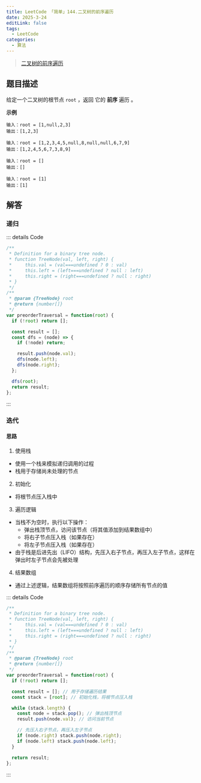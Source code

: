 ```yaml
---
title: LeetCode 「简单」144.二叉树的前序遍历
date: 2025-3-24
editLink: false
tags:
  - LeetCode
categories:
  - 算法
---
```


> [二叉树的前序遍历](https://leetcode.cn/problems/binary-tree-preorder-traversal/description/)

## 题目描述

给定一个二叉树的根节点 `root` ，返回 它的 **前序** 遍历 。

**示例**

```
输入：root = [1,null,2,3]
输出：[1,2,3]

输入：root = [1,2,3,4,5,null,8,null,null,6,7,9]
输出：[1,2,4,5,6,7,3,8,9]

输入：root = []
输出：[]

输入：root = [1]
输出：[1]
```

## 解答

### 递归

::: details Code
```js
/**
 * Definition for a binary tree node.
 * function TreeNode(val, left, right) {
 *     this.val = (val===undefined ? 0 : val)
 *     this.left = (left===undefined ? null : left)
 *     this.right = (right===undefined ? null : right)
 * }
 */
/**
 * @param {TreeNode} root
 * @return {number[]}
 */
var preorderTraversal = function(root) {
  if (!root) return [];

  const result = [];
  const dfs = (node) => {
    if (!node) return;

    result.push(node.val);
    dfs(node.left);
    dfs(node.right);
  };

  dfs(root);
  return result;
};
```
:::

### 迭代

#### 思路

1. 使用栈
  - 使用一个栈来模拟递归调用的过程
  - 栈用于存储尚未处理的节点
2. 初始化
  - 将根节点压入栈中
3. 遍历逻辑
  - 当栈不为空时，执行以下操作：
    - 弹出栈顶节点，访问该节点（将其值添加到结果数组中）
    - 将右子节点压入栈（如果存在）
    - 将左子节点压入栈（如果存在）
  - 由于栈是后进先出（LIFO）结构，先压入右子节点，再压入左子节点，这样在弹出时左子节点会先被处理
4. 结果数组
  - 通过上述逻辑，结果数组将按照前序遍历的顺序存储所有节点的值

::: details Code
```js
/**
 * Definition for a binary tree node.
 * function TreeNode(val, left, right) {
 *     this.val = (val===undefined ? 0 : val)
 *     this.left = (left===undefined ? null : left)
 *     this.right = (right===undefined ? null : right)
 * }
 */
/**
 * @param {TreeNode} root
 * @return {number[]}
 */
var preorderTraversal = function(root) {
  if (!root) return [];

  const result = []; // 用于存储遍历结果
  const stack = [root]; // 初始化栈，将根节点压入栈

  while (stack.length) {
    const node = stack.pop(); // 弹出栈顶节点
    result.push(node.val); // 访问当前节点

    // 先压入右子节点，再压入左子节点
    if (node.right) stack.push(node.right);
    if (node.left) stack.push(node.left);
  }

  return result;
};
```
:::
